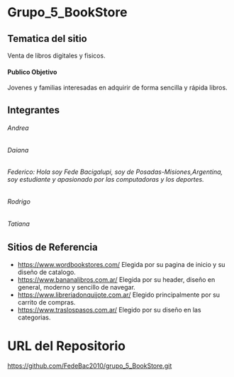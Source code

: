 # Grupo_5_BookStore
## Tematica del sitio
Venta de libros digitales y fisicos.

#### Publico Objetivo
Jovenes y familias interesadas en adquirir de forma sencilla y rápida libros.

## Integrantes
###### Andrea
###### Daiana
###### Federico: Hola soy Fede Bacigalupi, soy de Posadas-Misiones,Argentina, soy estudiante y apasionado por las computadoras y los deportes.
###### Rodrigo
###### Tatiana

## Sitios de Referencia
* https://www.wordbookstores.com/
Elegida por su pagina de inicio y su diseño de catalogo.
* https://www.bananalibros.com.ar/
Elegida por su header, diseño en general, moderno y sencillo de navegar.
* https://www.libreriadonquijote.com.ar/
Elegido principalmente por su carrito de compras.
* https://www.traslospasos.com.ar/
Elegido por su diseño en las categorias.

# URL del Repositorio
https://github.com/FedeBac2010/grupo_5_BookStore.git
